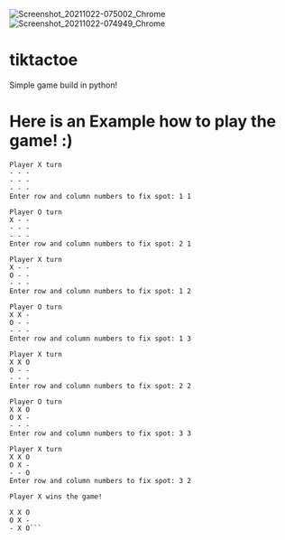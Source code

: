 ![Screenshot_20211022-075002_Chrome](https://user-images.githubusercontent.com/67409054/138383053-513df739-7855-4b44-a2b1-6f6a4873352a.jpg)
![Screenshot_20211022-074949_Chrome](https://user-images.githubusercontent.com/67409054/138383061-26c64961-5103-456a-a126-28142eceb184.jpg)
# tiktactoe
Simple game build in python!
# Here is an Example how to play the game! :)
```$ python tic_tac_toe.py 
Player X turn
- - -
- - -
- - -
Enter row and column numbers to fix spot: 1 1

Player O turn
X - -
- - -
- - -
Enter row and column numbers to fix spot: 2 1

Player X turn
X - -
O - -
- - -
Enter row and column numbers to fix spot: 1 2

Player O turn
X X -
O - -
- - -
Enter row and column numbers to fix spot: 1 3

Player X turn
X X O
O - -
- - -
Enter row and column numbers to fix spot: 2 2

Player O turn
X X O
O X -
- - -
Enter row and column numbers to fix spot: 3 3

Player X turn
X X O        
O X -        
- - O
Enter row and column numbers to fix spot: 3 2

Player X wins the game!

X X O
O X -
- X O```

